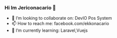 ### Hi Im Jericonacario 👋
- 👯 I’m looking to collaborate on: DevIO Pos System
- 📫 How to reach me: facebook.com/ekkonacario
- 🌱 I’m currently learning: Laravel,Vuejs

